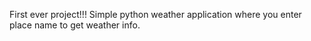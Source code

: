 First ever project!!!
Simple python weather application where you enter place name to get weather info.
